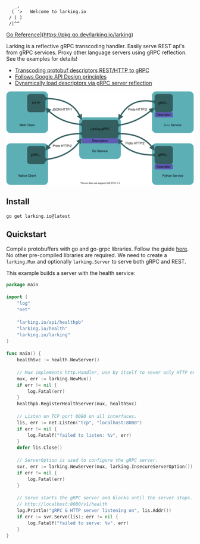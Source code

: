 ```
   _,
  ( '>   Welcome to larking.io
 / ) )
 /|^^
```
[Go Reference](https://pkg.go.dev/badge/larking.io.svg)](https://pkg.go.dev/larking.io/larking)

Larking is a reflective gRPC transcoding handler. Easily serve REST api's from gRPC services. Proxy other language servers using gRPC reflection. See the examples for details!

- [Transcoding protobuf descriptors REST/HTTP to gRPC](https://cloud.google.com/endpoints/docs/grpc/transcoding)
- [Follows Google API Design principles](https://cloud.google.com/apis/design)
- [Dynamically load descriptors via gRPC server reflection](https://github.com/grpc/grpc/blob/master/doc/server-reflection.md)

<div align="center">
<img src="docs/larking.svg" />
</div>

## Install

```
go get larking.io@latest
```

## Quickstart

Compile protobuffers with go and go-grpc libraries. Follow the guide [here](https://grpc.io/docs/languages/go/quickstart/#prerequisites). No other pre-compiled libraries are required. We need to create a `larking.Mux` and optionally `larking.Server` to serve both gRPC and REST. 

This example builds a server with the health service:

```go
package main

import (
	"log"
	"net"

	"larking.io/api/healthpb"
	"larking.io/health"
	"larking.io/larking"
)

func main() {
	healthSvc := health.NewServer()

	// Mux implements http.Handler, use by itself to sever only HTTP endpoints.
	mux, err := larking.NewMux()
	if err != nil {
		log.Fatal(err)
	}
	healthpb.RegisterHealthServer(mux, healthSvc)

	// Listen on TCP port 8080 on all interfaces.
	lis, err := net.Listen("tcp", "localhost:8080")
	if err != nil {
		log.Fatalf("failed to listen: %v", err)
	}
	defer lis.Close()

	// ServerOption is used to configure the gRPC server.
	svr, err := larking.NewServer(mux, larking.InsecureServerOption())
	if err != nil {
		log.Fatal(err)
	}

	// Serve starts the gRPC server and blocks until the server stops.
	// http://localhost:8080/v1/health
	log.Println("gRPC & HTTP server listening on", lis.Addr())
	if err := svr.Serve(lis); err != nil {
		log.Fatalf("failed to serve: %v", err)
	}
}
```

